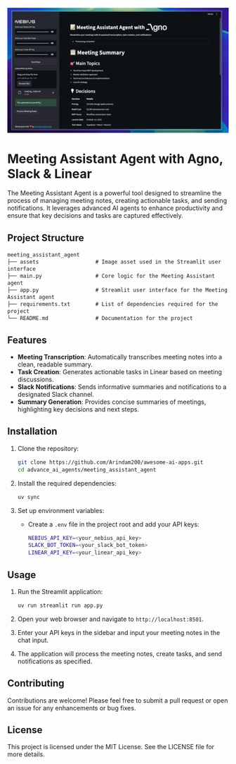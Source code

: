 ![demo](./assets/demo.png)

# Meeting Assistant Agent with Agno, Slack & Linear

The Meeting Assistant Agent is a powerful tool designed to streamline the process of managing meeting notes, creating actionable tasks, and sending notifications. It leverages advanced AI agents to enhance productivity and ensure that key decisions and tasks are captured effectively.

## Project Structure

```text
meeting_assistant_agent
├── assets                  # Image asset used in the Streamlit user interface
├── main.py                 # Core logic for the Meeting Assistant agent
├── app.py                  # Streamlit user interface for the Meeting Assistant agent
├── requirements.txt        # List of dependencies required for the project
└── README.md               # Documentation for the project
```

## Features

- **Meeting Transcription**: Automatically transcribes meeting notes into a clean, readable summary.
- **Task Creation**: Generates actionable tasks in Linear based on meeting discussions.
- **Slack Notifications**: Sends informative summaries and notifications to a designated Slack channel.
- **Summary Generation**: Provides concise summaries of meetings, highlighting key decisions and next steps.

## Installation

1. Clone the repository:

   ```bash
   git clone https://github.com/Arindam200/awesome-ai-apps.git
   cd advance_ai_agents/meeting_assistant_agent
   ```

2. Install the required dependencies:

   ```bash
   uv sync
   ```

3. Set up environment variables:
   - Create a `.env` file in the project root and add your API keys:

     ```bash
     NEBIUS_API_KEY=<your_nebius_api_key>
     SLACK_BOT_TOKEN=<your_slack_bot_token>
     LINEAR_API_KEY=<your_linear_api_key>
     ```

## Usage

1. Run the Streamlit application:

   ```bash
   uv run streamlit run app.py
   ```

2. Open your web browser and navigate to `http://localhost:8501`.

3. Enter your API keys in the sidebar and input your meeting notes in the chat input.

4. The application will process the meeting notes, create tasks, and send notifications as specified.

## Contributing

Contributions are welcome! Please feel free to submit a pull request or open an issue for any enhancements or bug fixes.

## License

This project is licensed under the MIT License. See the LICENSE file for more details.